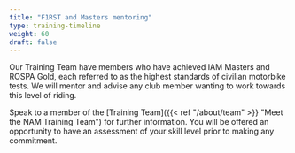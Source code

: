 ```yaml
---
title: "F1RST and Masters mentoring"
type: training-timeline
weight: 60
draft: false
---
```


Our Training Team have members who have achieved IAM Masters and ROSPA Gold, each referred to as the highest standards of civilian motorbike tests. We will mentor and advise any club member wanting to work towards this level of riding.

Speak to a member of the [Training Team]({{< ref "/about/team" >}} "Meet the NAM Training Team") for further information. You will be offered an opportunity to have an assessment of your skill level prior to making any commitment.
